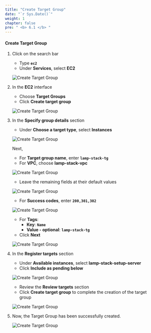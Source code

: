 ```yaml
---
title: "Create Target Group"
date: "`r Sys.Date()`"
weight: 1
chapter: false
pre: " <b> 6.1 </b> "
---
```


#### Create Target Group

1. Click on the search bar

   - Type **`ec2`**
   - Under **Services**, select **EC2**

   ![Create Target Group](/images/6-DeployApplication/6.1-CreateTargetGroup/0001-createtg.png?featherlight=false&width=90pc)

2. In the **EC2** interface

   - Choose **Target Groups**
   - Click **Create target group**

   ![Create Target Group](/images/6-DeployApplication/6.1-CreateTargetGroup/0002-createtg.png?featherlight=false&width=90pc)

3. In the **Specify group details** section

   - Under **Choose a target type**, select **Instances**

   ![Create Target Group](/images/6-DeployApplication/6.1-CreateTargetGroup/0003-createtg.png?featherlight=false&width=90pc)

   Next,

   - For **Target group name**, enter **`lamp-stack-tg`**
   - For **VPC**, choose **lamp-stack-vpc**

   ![Create Target Group](/images/6-DeployApplication/6.1-CreateTargetGroup/0004-createtg.png?featherlight=false&width=90pc)

   - Leave the remaining fields at their default values

   ![Create Target Group](/images/6-DeployApplication/6.1-CreateTargetGroup/0005-createtg.png?featherlight=false&width=90pc)

   - For **Success codes**, enter **`200,301,302`**

   ![Create Target Group](/images/6-DeployApplication/6.1-CreateTargetGroup/0006-createtg.png?featherlight=false&width=90pc)

   - For **Tags**:
     - **Key**: **`Name`**
     - **Value - optional**: **`lamp-stack-tg`**
   - Click **Next**

   ![Create Target Group](/images/6-DeployApplication/6.1-CreateTargetGroup/0007-createtg.png?featherlight=false&width=90pc)

4. In the **Register targets** section

   - Under **Available instances**, select **lamp-stack-setup-server**
   - Click **Include as pending below**

   ![Create Target Group](/images/6-DeployApplication/6.1-CreateTargetGroup/0008-createtg.png?featherlight=false&width=90pc)

   - Review the **Review targets** section
   - Click **Create target group** to complete the creation of the target group

   ![Create Target Group](/images/6-DeployApplication/6.1-CreateTargetGroup/0009-createtg.png?featherlight=false&width=90pc)

5. Now, the Target Group has been successfully created.

   ![Create Target Group](/images/6-DeployApplication/6.1-CreateTargetGroup/0010-createtg.png?featherlight=false&width=90pc)

